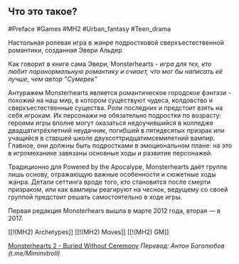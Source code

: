 ## **Что это такое?**

#Preface #Games #MH2 #Urban_fantasy #Teen_drama

Настольная ролевая игра в жанре подростковой сверхъестественной романтики, созданная Эвери Альдер 

Как говорит в книге сама Эвери, Monsterhearts - *игра для тех, кто любит паранормальную романтику и счиает, что мог бы написать её лучше, чем автор "Сумерек"*

Антуражем Monsterhearts является романтическое городское фэнтэзи - похожий на наш мир, в котором существуют чудеса, колдовство и сверхъестественные существа. Роли последних и предстоит взять на себя игрокам. Их персонажи не обязательно подростки по возрасту: героями игры вполне могут оказаться недоучившийся в колледже двадцатитрёхлетний неудачник, погибший в пятидесятых призрак или учащийся в старшей школе двухсоттридцатимсемилетний вампир. Главное, они должны быть подростками в эмоциональном плане: на это в игромеханике завязаны основные ходы и развитие персонажей.

Традиционно для Powered by the Apocalype, Monsterhearts даёт группе лишь основу, отражающую важные особенности и сюжетные ходы жанра. Детали сеттинга вроде того, кто становится после смерти призраком, или как вампиры реагируют на чеснок, ведущему со своей группой предстоит решать самостоятельно в ходе игры.

Первая редакция Monsterhears вышла в марте 2012 года, вторая — в 2017.

[[!(MH2) Archetypes]]
[[!(MH2) Moves]]
[[!(MH2) GM]]

[Monsterhearts 2 - Buried Without Ceremony](https://buriedwithoutceremony.com/monsterhearts)
*Перевод: Антон Боголюбов (t.me/Mimimitroll)*
